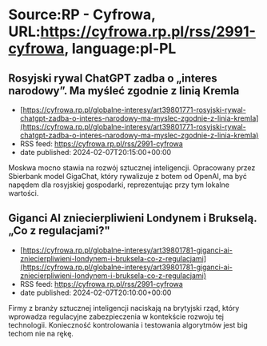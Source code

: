 # Source:RP - Cyfrowa, URL:https://cyfrowa.rp.pl/rss/2991-cyfrowa, language:pl-PL

## Rosyjski rywal ChatGPT zadba o „interes narodowy”. Ma myśleć zgodnie z linią Kremla
 - [https://cyfrowa.rp.pl/globalne-interesy/art39801771-rosyjski-rywal-chatgpt-zadba-o-interes-narodowy-ma-myslec-zgodnie-z-linia-kremla](https://cyfrowa.rp.pl/globalne-interesy/art39801771-rosyjski-rywal-chatgpt-zadba-o-interes-narodowy-ma-myslec-zgodnie-z-linia-kremla)
 - RSS feed: https://cyfrowa.rp.pl/rss/2991-cyfrowa
 - date published: 2024-02-07T20:15:00+00:00

Moskwa mocno stawia na rozwój sztucznej inteligencji. Opracowany przez Sbierbank model GigaChat, który rywalizuje z botem od OpenAI, ma być napędem dla rosyjskiej gospodarki, reprezentując przy tym lokalne wartości.

## Giganci AI zniecierpliwieni Londynem i Brukselą. „Co z regulacjami?"
 - [https://cyfrowa.rp.pl/globalne-interesy/art39801781-giganci-ai-zniecierpliwieni-londynem-i-bruksela-co-z-regulacjami](https://cyfrowa.rp.pl/globalne-interesy/art39801781-giganci-ai-zniecierpliwieni-londynem-i-bruksela-co-z-regulacjami)
 - RSS feed: https://cyfrowa.rp.pl/rss/2991-cyfrowa
 - date published: 2024-02-07T20:10:00+00:00

Firmy z branży sztucznej inteligencji naciskają na brytyjski rząd, który wprowadza regulacyjne zabezpieczenia w kontekście rozwoju tej technologii. Konieczność kontrolowania i testowania algorytmów jest big techom nie na rękę.

